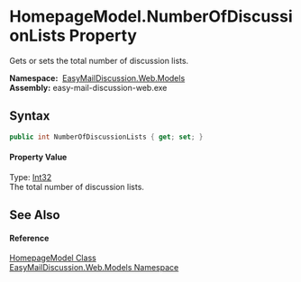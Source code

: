 HomepageModel.NumberOfDiscussionLists Property
==============================================
Gets or sets the total number of discussion lists.

  **Namespace:**  [EasyMailDiscussion.Web.Models][1]  
  **Assembly:** easy-mail-discussion-web.exe

Syntax
------

```csharp
public int NumberOfDiscussionLists { get; set; }
```

#### Property Value
Type: [Int32][2]  
 The total number of discussion lists. 

See Also
--------

#### Reference
[HomepageModel Class][3]  
[EasyMailDiscussion.Web.Models Namespace][1]  

[1]: ../README.md
[2]: https://docs.microsoft.com/dotnet/api/system.int32
[3]: README.md